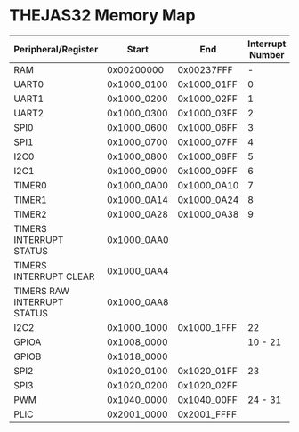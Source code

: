 # THEJAS32 Memory Map

| Peripheral/Register                   | Start       | End         | Interrupt Number  |
| ------------------------------------- | ----------- | ----------- | ----------------- | 
| RAM                                   | 0x00200000  | 0x00237FFF | -                 |
| UART0                                 | 0x1000_0100 | 0x1000_01FF | 0                 |
| UART1                                 | 0x1000_0200 | 0x1000_02FF | 1                 |
| UART2                                 | 0x1000_0300 | 0x1000_03FF | 2                 |
| SPI0                                  | 0x1000_0600 | 0x1000_06FF | 3                 |
| SPI1                                  | 0x1000_0700 | 0x1000_07FF | 4                 |
| I2C0                                  | 0x1000_0800 | 0x1000_08FF | 5                 |
| I2C1                                  | 0x1000_0900 | 0x1000_09FF | 6                 |
| TIMER0                                | 0x1000_0A00 | 0x1000_0A10 | 7                 |
| TIMER1                                | 0x1000_0A14 | 0x1000_0A24 | 8                 |
| TIMER2                                | 0x1000_0A28 | 0x1000_0A38 | 9                 |
| TIMERS INTERRUPT STATUS               | 0x1000_0AA0 |             |                   |
| TIMERS INTERRUPT CLEAR                | 0x1000_0AA4 |             |                   |
| TIMERS RAW INTERRUPT STATUS           | 0x1000_0AA8 |             |                   |
| I2C2                                  | 0x1000_1000 | 0x1000_1FFF | 22                |
| GPIOA                                 | 0x1008_0000 |             | 10 - 21           |
| GPIOB                                 | 0x1018_0000 |             |                   |
| SPI2                                  | 0x1020_0100 | 0x1020_01FF | 23                |
| SPI3                                  | 0x1020_0200 | 0x1020_02FF |                   |
| PWM                                   | 0x1040_0000 | 0x1040_00FF | 24 - 31           |
| PLIC                                  | 0x2001_0000 | 0x2001_FFFF |                   |